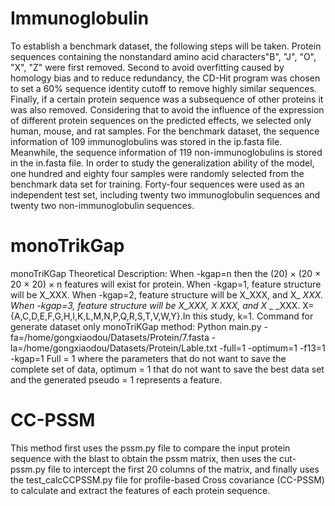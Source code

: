 # Immunoglobulin
   To establish a benchmark dataset, the following steps will be taken. Protein sequences containing the nonstandard amino acid characters"B", "J", "O", "X", "Z" were first removed. Second to avoid overfitting caused by homology bias and to reduce redundancy, the CD-Hit program was chosen to set a 60% sequence identity cutoff to remove highly similar sequences. Finally, if a certain protein sequence was a subsequence of other proteins it was also removed. Considering that to avoid the influence of the expression of different protein sequences on the predicted effects, we selected only human, mouse, and rat samples.  For the benchmark dataset, the sequence information of 109 immunoglobulins was stored in the ip.fasta file. Meanwhile, the sequence information of 119 non-immunoglobulins is stored in the in.fasta file.  In order to study the generalization ability of the model, one hundred and eighty four samples were randomly selected from the benchmark data set for training. Forty-four sequences were used as an independent test set, including twenty two immunoglobulin sequences and twenty two non-immunoglobulin sequences.
# monoTrikGap
monoTriKGap Theoretical Description:
  When -kgap=n then the (20) × (20 × 20 × 20) × n features will exist for protein.
  When -kgap=1, feature structure will be X_XXX.
  When -kgap=2, feature structure will be X_XXX, and X_ _XXX.
  When -kgap=3, feature structure will be X_XXX, X_ _XXX, and X_ _ _XXX.
  X={A,C,D,E,F,G,H,I,K,L,M,N,P,Q,R,S,T,V,W,Y}.In this study, k=1.
Command for generate dataset only monoTriKGap method:
  Python main.py  -fa=/home/gongxiaodou/Datasets/Protein/7.fasta  -la=/home/gongxiaodou/Datasets/Protein/Lable.txt  -full=1  -optimum=1 -f13=1 -kgap=1
  Full = 1 where the parameters that do not want to save the complete set of data, optimum = 1 that do not want to save the best data set and the generated pseudo = 1 represents a feature.
# CC-PSSM
  This method first uses the pssm.py file to compare the input protein sequence with the blast to obtain the pssm matrix, then uses the cut-pssm.py file to intercept the first 20 columns of the matrix, and finally uses the test_calcCCPSSM.py file for profile-based Cross covariance (CC-PSSM) to calculate and extract the features of each protein sequence.
